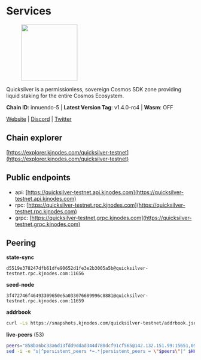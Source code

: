 # Services

<figure><img src="https://raw.githubusercontent.com/kj89/testnet_manuals/main/pingpub/logos/quicksilver.png" width="150" alt=""><figcaption></figcaption></figure>

Quicksilver is a permissionless, sovereign Cosmos SDK zone providing liquid staking for the entire Cosmos Ecosystem.

**Chain ID**: innuendo-5 | **Latest Version Tag**: v1.4.0-rc4 | **Wasm**: OFF

[Website](https://quicksilver.zone) | [Discord](https://discord.gg/quicksilverprotocol) | [Twitter](https://twitter.com/quicksilverzone)




## Chain explorer
[https://explorer.kjnodes.com/quicksilver-testnet](https://explorer.kjnodes.com/quicksilver-testnet)

## Public endpoints

* api: [https://quicksilver-testnet.api.kjnodes.com](https://quicksilver-testnet.api.kjnodes.com)
* rpc: [https://quicksilver-testnet.rpc.kjnodes.com](https://quicksilver-testnet.rpc.kjnodes.com)
* grpc: [https://quicksilver-testnet.grpc.kjnodes.com](https://quicksilver-testnet.grpc.kjnodes.com)

## Peering

**state-sync**

```text
d5519e378247dfb61dfe90652d1fe3e2b3005a5b@quicksilver-testnet.rpc.kjnodes.com:11656
```

**seed-node**

```text
3f472746f46493309650e5a033076689996c8881@quicksilver-testnet.rpc.kjnodes.com:11659
```

**addrbook**
```bash
curl -Ls https://snapshots.kjnodes.com/quicksilver-testnet/addrbook.json > $HOME/.quicksilverd/config/addrbook.json
```

**live-peers** (53)
```bash
peers="858ba6bc33a6d13fdd9ddad344d788dcf91cf565@142.132.151.99:15651,0551eaa0db7097274410ee27a71672817e314b83@167.235.245.191:26656,a1ef7f2e44f4be8e041f3a9e58cf58cd24b97e26@51.89.7.235:26650,1452d484454c0f93ddf3cbf987ce1b9cadd8f23f@65.21.95.180:37656,41f7d7004cace7bd1760a5f980a86123700c8f1d@185.146.148.116:26656,a37474c1f254cd4b16d924327a755c914e8e7d86@65.109.30.53:26656,e0f0703e9ce343c46e0ec01b19216715e817b358@65.109.85.170:28656,3c48a780b85d248e34e63eca5d44c624f93d09d5@135.181.59.162:11156,bdb93c655989b2c1882339fabb013317066dda56@95.214.52.138:26676,e25a748120c9608c1d2a70fafa75178d862b3463@178.18.254.211:10656,46f97e49a49694aead28c27be2c19300f509e273@65.108.129.94:26656,d5519e378247dfb61dfe90652d1fe3e2b3005a5b@65.109.68.190:11656,74abcb5243d4ffc43de6ad1a288d8e50adcd467e@65.109.80.176:20656,5c2a752c9b1952dbed075c56c600c3a79b58c395@95.214.55.232:27026,796e72ffc343c187cd5e8397c0c09c0671d228e0@185.16.39.51:26656,f0621c59ca7cfba98015ae2a47886fc3d9c0020c@94.130.132.227:2060,f7edad3ff5a85d039e7de12067c63064c5b42d63@46.4.121.72:11656,42f87cb55d5fdd222da28023613c66857398c4b8@5.22.223.252:26656,ac0c6a8e9e700044226e9ff16b68ab4cbae6fb06@84.46.246.109:2366,c9a74cdd754a8ccc9243ac2b245e4caaa78695aa@45.85.147.96:26656,cc745e98b4dc9b83c5a74d41f576feda73902dfd@65.109.38.54:20026,70c7663dba3b5181f1c3b8c92824dad070771ac6@217.13.223.167:56656,2096650d8586b858d3369205f3b46ac4c765bc8e@65.109.53.155:26656,8ff8a186fe9cbc70d0f34891fa051f87e561a48b@158.160.0.93:26656,13564ca7ffcc8fa6bcc6d405c96fe8c724ec17da@88.99.213.25:11656,03332cdbc3d354846a18992effbb8c20aa28f52a@65.21.133.125:28656,78d271e4b4692ff1ee8490f3825a541558b31870@65.21.95.46:28656,97377c16946f8e1fa69e7c2c6b7feb32c2090f09@116.202.227.117:11656,dc88be3a0075ce429a423237abe223a9528ce0df@65.108.204.119:31656,c4489720ba051c79f5bb16ae5d81341b0f248e19@34.240.190.194:26656,4097143450786750475dfff254265c064dd3718b@190.15.196.193:11656,a637b94cb989909cc182623748ef179b0659f148@65.109.23.114:11156,25b8b792bb14e8bfdcdfa163a14710d5645a4eba@148.251.91.77:20656,a49d8d304e96350272dca24934b8295bc81d75d2@23.227.200.10:26656,3519e61e653db97f5d1c7f1bec9b0072bca4d5fe@144.76.45.59:16656,ee6bae1a6d4a1e07f1e4bc7963cabedc6b73426e@94.130.137.119:26656,e6bf4eca6a11035c06be529cb8c3758c2c00908f@213.170.135.20:26656,0a3ac40a7a4ce35978c4da97be2eb6974bc3c58b@185.252.233.217:46656,d160a8908b44f2a44ce17e0be1f9056b58993b9c@65.21.139.170:21026,2be586e675b0f55c96905cc83496861c64112f44@65.108.99.224:56656,78acdbabc08231765444b3143a222d433a5157e1@142.132.205.94:15651,9e0604571aa20314c2261d70b7d8823414702715@51.159.141.209:26656,57b37e325cdfc0e2797cedb4102556bf5c3d45e8@51.195.234.240:26656,a288baa951cbe92b253c01c3936d930af1d56424@5.161.142.236:26656,af8cfa944802a9bd510fc3407950a15e8be86c31@213.239.217.52:30656,934ee402c0ccda936b3d1e1a7876f76a45e88edf@65.108.44.149:20656,9434d151be05e013cb0f20d27b699c8272ec4c89@65.109.82.111:29656,521eabb3f5a0698476baf22c45aaef396399da10@135.181.183.93:24656,b06ee574cf0b8641611c709a36b21c103d968c18@162.55.245.219:11656,532625a997a6f891405202968607f72afe004f15@202.61.225.157:26666,f8892cba967c0a182374a728cdd28a3a538f1d3a@89.58.28.70:26656,2f3025cdd954ee6ce1bc9b25ed1de4a296a074a8@148.51.139.47:56656,cfbf02b41e7fe78d51abfa93f342afd0687203c0@212.227.151.143:36656"
sed -i -e "s|^persistent_peers *=.*|persistent_peers = \"$peers\"|" $HOME/.quicksilverd/config/config.toml
```
